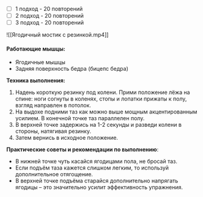 
- [ ] 1 подход - 20 повторений
- [ ] 2 подход - 20 повторений
- [ ] 3 подход - 20 повторений

![[Ягодичный мостик с резинкой.mp4]]

#### **Работающие мышцы:**

-   Ягодичные мышцы
-   Задняя поверхность бедра (бицепс бедра)

**Техника выполнения:**

1.  Надень короткую резинку под колени. Прими положение лёжа на спине: ноги согнуты в коленях, стопы и лопатки прижаты к полу, взгляд направлен в потолок.
2.  На выдохе подними таз как можно выше мощным акцентированным усилием. В конечной точке таз параллелен полу.
3.  В верхней точке задержись на 1-2 секунды и разведи колени в стороны, натягивая резинку.
4.  Затем вернись в исходное положение.

**Практические советы и рекомендации по выполнению**:

-   В нижней точке чуть касайся ягодицами пола, не бросай таз.
-   Если подъём таза кажется слишком легким, то используй дополнительное отягощение.
-   В верхней точке подъёма старайся дополнительно напрягать ягодицы – это значительно усилит эффективность упражнения.